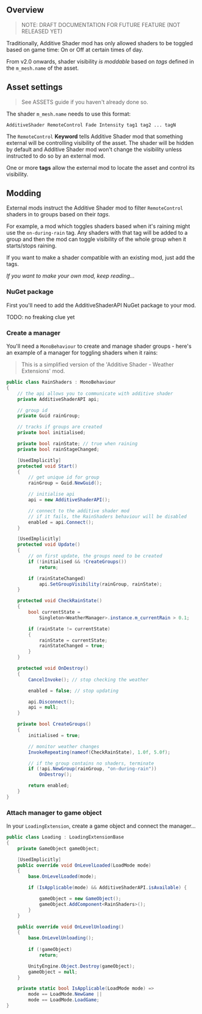 ## Overview

> NOTE: DRAFT DOCUMENTATION FOR FUTURE FEATURE (NOT RELEASED YET)

Traditionally, Additive Shader mod has only allowed shaders to be toggled based
on game time: On or Off at certain times of day.

From v2.0 onwards, shader visibility _is moddable_ based on _tags_ defined
in the `m_mesh.name` of the asset.

## Asset settings

> See ASSETS guide if you haven't already done so.

The shader `m_mesh.name` needs to use this format:

```
AdditiveShader RemoteControl Fade Intensity tag1 tag2 ... tagN
```

The `RemoteControl` **Keyword** tells Additive Shader mod that something external
will be controlling visibility of the asset. The shader will be hidden by default
and Additive Shader mod won't change the visibility unless instructed to do so by
an external mod.

One or more **tags** allow the external mod to locate the asset and control its
visibility.

## Modding

External mods instruct the Additive Shader mod to filter `RemoteControl` shaders
in to groups based on their _tags_.

For example, a mod which toggles shaders based when it's raining might use the
`on-during-rain` tag. Any shaders with that tag will be added to a group and then
the mod can toggle visibility of the whole group when it starts/stops raining.

If you want to make a shader compatible with an existing mod, just add the tags.

_If you want to make your own mod, keep reading..._

### NuGet package

First you'll need to add the AdditiveShaderAPI NuGet package to your mod.

TODO: no freaking clue yet

### Create a manager

You'll need a `MonoBehaviour` to create and manage shader groups - here's an
example of a manager for toggling shaders when it rains:

> This is a simplified version of the 'Additive Shader - Weather Extensions' mod.

```cs
public class RainShaders : MonoBehaviour
{
    // the api allows you to communicate with additive shader
    private AdditiveShaderAPI api;

    // group id
    private Guid rainGroup;

    // tracks if groups are created
    private bool initialised;

    private bool rainState; // true when raining
    private bool rainStageChanged;

    [UsedImplicitly]
    protected void Start()
    {
        // get unique id for group
        rainGroup = Guid.NewGuid();

        // initialise api
        api = new AdditiveShaderAPI();

        // connect to the additive shader mod
        // if it fails, the RainShaders behaviour will be disabled
        enabled = api.Connect();
    }

    [UsedImplicitly]
    protected void Update()
    {
        // on first update, the groups need to be created
        if (!initialised && !CreateGroups())
            return;

        if (rainStateChanged)
            api.SetGroupVisibility(rainGroup, rainState);
    }

    protected void CheckRainState()
    {
        bool currentState =
            Singleton<WeatherManager>.instance.m_currentRain > 0.1;

        if (rainState != currentState)
        {
            rainState = currentState;
            rainStateChanged = true;
        }
    }

    protected void OnDestroy()
    {
        CancelInvoke(); // stop checking the weather

        enabled = false; // stop updating

        api.Disconnect();
        api = null;
    }

    private bool CreateGroups()
    {
        initialised = true;

        // monitor weather changes
        InvokeRepeating(nameof(CheckRainState), 1.0f, 5.0f);

        // if the group contains no shaders, terminate
        if (!api.NewGroup(rainGroup, "on-during-rain"))
            OnDestroy();

        return enabled;
    }
}
```

### Attach manager to game object

In your `LoadingExtension`, create a game object and connect the manager...

```cs
public class Loading : LoadingExtensionBase
{
    private GameObject gameObject;

    [UsedImplicitly]
    public override void OnLevelLoaded(LoadMode mode)
    {
        base.OnLevelLoaded(mode);

        if (IsApplicable(mode) && AdditiveShaderAPI.isAvailable) {

            gameObject = new GameObject();
            gameObject.AddComponent<RainShaders>();
        }
    }

    public override void OnLevelUnloading()
    {
        base.OnLevelUnloading();
        
        if (!gameObject)
            return;

        UnityEngine.Object.Destroy(gameObject);
        gameObject = null;
    }

    private static bool IsApplicable(LoadMode mode) =>
        mode == LoadMode.NewGame ||
        mode == LoadMode.LoadGame;
}
```

